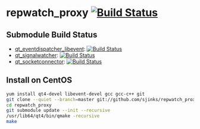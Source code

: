 # repwatch_proxy [![Build Status](https://travis-ci.org/sjinks/repwatch_proxy.png?branch=master)](https://travis-ci.org/sjinks/repwatch_proxy)

## Submodule Build Status

* [qt_eventdispatcher_libevent](https://github.com/sjinks/qt_eventdispatcher_libevent): [![Build Status](https://secure.travis-ci.org/sjinks/qt_eventdispatcher_libevent.png)](http://travis-ci.org/sjinks/qt_eventdispatcher_libevent)
* [qt_signalwatcher](https://github.com/sjinks/qt_signalwatcher): [![Build Status](https://secure.travis-ci.org/sjinks/qt_signalwatcher.png)](http://travis-ci.org/sjinks/qt_signalwatcher)
* [qt_socketconnector](https://github.com/sjinks/qt_socketconnector): [![Build Status](https://travis-ci.org/sjinks/qt_socketconnector.png?branch=master)](https://travis-ci.org/sjinks/qt_socketconnector)

## Install on CentOS

```bash
yum install qt4-devel libevent-devel gcc gcc-c++ git
git clone --quiet --branch=master git://github.com/sjinks/repwatch_proxy.git repwatch_proxy
cd repwatch_proxy
git submodule update --init --recursive
/usr/lib64/qt4/bin/qmake -recursive
make
```
